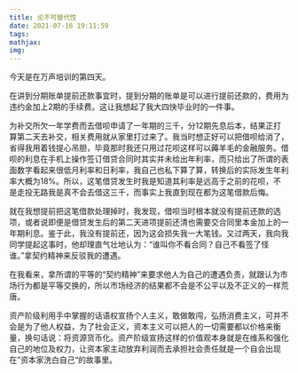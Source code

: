 ```yaml
---
title: 论不可替代性
date: 2021-07-16 19:11:59
tags:
mathjax:
img:
---
```

今天是在万声培训的第四天。

在讲到分期账单提前还款事宜时，提到分期的账单是可以进行提前还款的，费用为违约金加上2期的手续费。这让我想起了我大四快毕业时的一件事。

为补交所欠一年学费而去借呗申请了一年期的三千，分12期先息后本，结果正打算第二天去补交，相关费用就从家里打过来了。我当时想正好可以把借呗给消了，省得我用着钱提心吊胆，毕竟那时我还只用过花呗这样可以薅羊毛的金融服务。借呗的利息在手机上操作签订借贷合同时其实并未给出年利率，而只给出了所谓的表面数字看起来很低月利率和日利率，我自己也私下算了算，转换后的实际发生年利率大概为18%。所以，这笔借贷发生时我是知道其利率是远高于之前的花呗，不是走投无路我是真不会去借这三千，而事实上我直到现在都为这笔借款后悔。

就在我想提前把这笔借款处理掉时，我发现，借呗当时根本就没有提前还款的选项，或者说即便是借贷发生后的第二天进项提前还清也需要交合同里本金加上的一年期利息。鉴于此，我没有提前还，因为这会损失我一大笔钱。又过两天，我向我同学提起这事时，他却理直气壮地认为：“谁叫你不看合同？自己不看签了怪谁。”拿契约精神来反驳我的遭遇。

在我看来，拿所谓的平等的“契约精神”来要求他人为自己的遭遇负责，就跟认为市场行为都是平等交换的，所以市场经济的结果都不会是不公平以及不正义的一样荒唐。

资产阶级利用手中掌握的话语权宣扬个人主义，敢做敢闯，弘扬消费主义，可并不会是为了他人权益，为了社会正义，资本主义可以把人的一切需要都以价格来衡量，换句话说：将资源货币化。资产阶级宣扬这样的价值观本身就是在维系和强化自己的地位及权力，让资本家主动放弃利润而去承担社会责任就是一个自会出现在”资本家洗白自己“的故事里。

